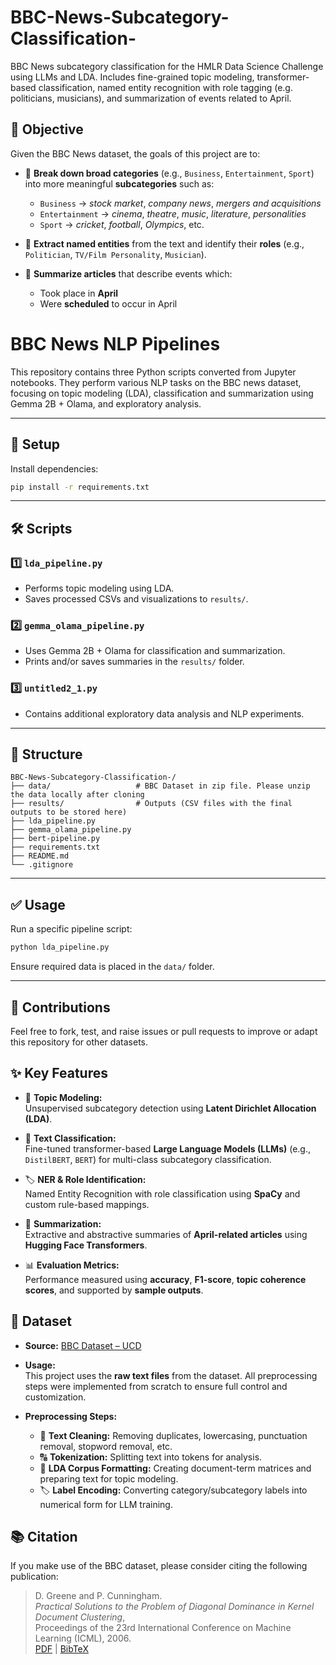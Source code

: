# BBC-News-Subcategory-Classification-
BBC News subcategory classification for the HMLR Data Science Challenge using LLMs and LDA. Includes fine-grained topic modeling, transformer-based classification, named entity recognition with role tagging (e.g. politicians, musicians), and summarization of events related to April.

## 🎯 Objective

Given the BBC News dataset, the goals of this project are to:

- 🔹 **Break down broad categories** (e.g., `Business`, `Entertainment`, `Sport`) into more meaningful **subcategories** such as:
  - `Business` → *stock market*, *company news*, *mergers and acquisitions*
  - `Entertainment` → *cinema*, *theatre*, *music*, *literature*, *personalities*
  - `Sport` → *cricket*, *football*, *Olympics*, etc.

- 🔹 **Extract named entities** from the text and identify their **roles** (e.g., `Politician`, `TV/Film Personality`, `Musician`).

- 🔹 **Summarize articles** that describe events which:
  - Took place in **April**
  - Were **scheduled** to occur in April

# BBC News NLP Pipelines

This repository contains three Python scripts converted from Jupyter notebooks. They perform various NLP tasks on the BBC news dataset, focusing on topic modeling (LDA), classification and summarization using Gemma 2B + Olama, and exploratory analysis.

---

## 🚀 Setup

Install dependencies:
```bash
pip install -r requirements.txt
```

---

## 🛠️ Scripts

### 1️⃣ `lda_pipeline.py`
- Performs topic modeling using LDA.
- Saves processed CSVs and visualizations to `results/`.

### 2️⃣ `gemma_olama_pipeline.py`
- Uses Gemma 2B + Olama for classification and summarization.
- Prints and/or saves summaries in the `results/` folder.

### 3️⃣ `untitled2_1.py`
- Contains additional exploratory data analysis and NLP experiments.

---

## 📂 Structure

```
BBC-News-Subcategory-Classification-/
├── data/                   # BBC Dataset in zip file. Please unzip the data locally after cloning
├── results/                # Outputs (CSV files with the final outputs to be stored here)
├── lda_pipeline.py
├── gemma_olama_pipeline.py
├── bert-pipeline.py
├── requirements.txt
├── README.md
└── .gitignore
```

---

## ✅ Usage

Run a specific pipeline script:

```bash
python lda_pipeline.py
```

Ensure required data is placed in the `data/` folder.

---

## 🤝 Contributions

Feel free to fork, test, and raise issues or pull requests to improve or adapt this repository for other datasets.




## ✨ Key Features

- 🧩 **Topic Modeling:**  
  Unsupervised subcategory detection using **Latent Dirichlet Allocation (LDA)**.

- 🤖 **Text Classification:**  
  Fine-tuned transformer-based **Large Language Models (LLMs)** (e.g., `DistilBERT`, `BERT`) for multi-class subcategory classification.

- 🏷️ **NER & Role Identification:**  
  Named Entity Recognition with role classification using **SpaCy** and custom rule-based mappings.

- 📰 **Summarization:**  
  Extractive and abstractive summaries of **April-related articles** using **Hugging Face Transformers**.

- 📊 **Evaluation Metrics:**  
  Performance measured using **accuracy**, **F1-score**, **topic coherence scores**, and supported by **sample outputs**.

## 📁 Dataset

- **Source:** [BBC Dataset – UCD](http://mlg.ucd.ie/datasets/bbc.html)

- **Usage:**  
  This project uses the **raw text files** from the dataset. All preprocessing steps were implemented from scratch to ensure full control and customization.
  
- **Preprocessing Steps:**
  - 🧹 **Text Cleaning:** Removing duplicates, lowercasing, punctuation removal, stopword removal, etc.
  - 🔠 **Tokenization:** Splitting text into tokens for analysis.
  - 📄 **LDA Corpus Formatting:** Creating document-term matrices and preparing text for topic modeling.
  - 🏷️ **Label Encoding:** Converting category/subcategory labels into numerical form for LLM training.

## 📚 Citation

If you make use of the BBC dataset, please consider citing the following publication:

> D. Greene and P. Cunningham.  
> *Practical Solutions to the Problem of Diagonal Dominance in Kernel Document Clustering*,  
> Proceedings of the 23rd International Conference on Machine Learning (ICML), 2006.  
> [PDF](http://mlg.ucd.ie/files/publications/greene06icml.pdf) | [BibTeX](http://mlg.ucd.ie/files/publications/greene06icml.bib)

